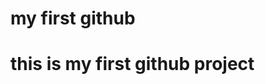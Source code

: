 <!DOCTYPE html>
<html lang="en">
<head>
    <meta charset="UTF-8">
    <meta name="viewport" content="width=<device-width>, initial-scale=1.0">
    <title>Document</title>
</head>
<body>
    <h1>my first github
    </h1>
    <h1>this is my first github project</h1>
</body>
</html>